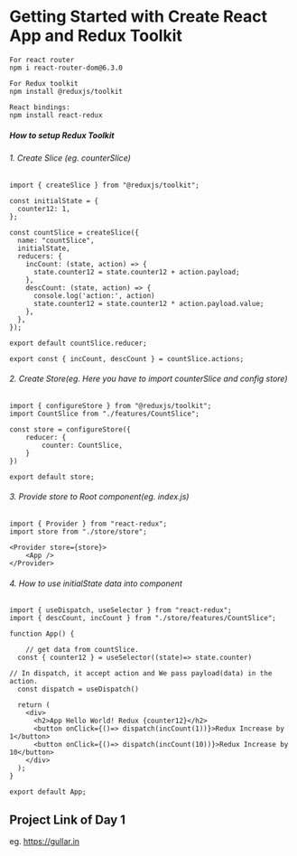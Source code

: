 # Getting Started with Create React App and Redux Toolkit

```
For react router
npm i react-router-dom@6.3.0

For Redux toolkit
npm install @reduxjs/toolkit

React bindings:
npm install react-redux

```

##### How to setup Redux Toolkit

###### 1. Create Slice (eg. counterSlice)

```
import { createSlice } from "@reduxjs/toolkit";

const initialState = {
  counter12: 1,
};

const countSlice = createSlice({
  name: "countSlice",
  initialState,
  reducers: {
    incCount: (state, action) => {
      state.counter12 = state.counter12 + action.payload;
    },
    descCount: (state, action) => {
      console.log('action:', action)
      state.counter12 = state.counter12 * action.payload.value;
    },
  },
});

export default countSlice.reducer;

export const { incCount, descCount } = countSlice.actions;

```
###### 2. Create Store(eg. Here you have to import counterSlice and config store)

```
import { configureStore } from "@reduxjs/toolkit";
import CountSlice from "./features/CountSlice";

const store = configureStore({
    reducer: {
        counter: CountSlice,
    }
})

export default store;

```
###### 3. Provide store to Root component(eg. index.js)

```
import { Provider } from "react-redux";
import store from "./store/store";

<Provider store={store}>
    <App />
</Provider>

```
###### 4. How to use initialState data into component

```
import { useDispatch, useSelector } from "react-redux";
import { descCount, incCount } from "./store/features/CountSlice";

function App() {

    // get data from countSlice.
  const { counter12 } = useSelector((state)=> state.counter)

// In dispatch, it accept action and We pass payload(data) in the action.
  const dispatch = useDispatch()

  return (
    <div>
      <h2>App Hello World! Redux {counter12}</h2>    
      <button onClick={()=> dispatch(incCount(1))}>Redux Increase by 1</button>
      <button onClick={()=> dispatch(incCount(10))}>Redux Increase by 10</button>
    </div>
  );
}

export default App;

```


## Project Link of Day 1

eg. https://gullar.in
